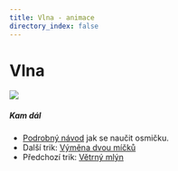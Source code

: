```yaml
---
title: Vlna - animace
directory_index: false
---
```


# Vlna

![](/animace/img/weave.gif)

##### Kam dál

- [Podrobný návod](/micky/3/osmicka.html "Podrobný textový návod jak se naučit osmičku.") jak se naučit osmičku.
- Další trik: [Výměna dvou míčků](throw-twice.html "Další trik Výměna dvou míčků")
- Předchozí trik: [Větrný mlýn](false-shower-windmill.html "Předchozí trik Větrný mlýn")

